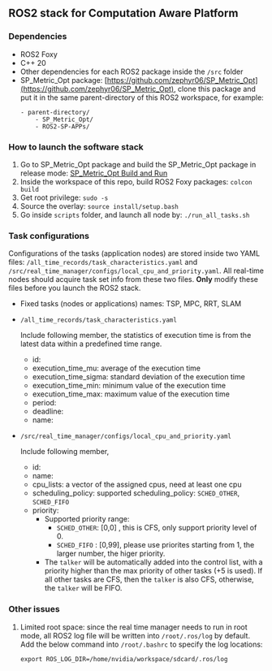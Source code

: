 ## ROS2 stack for Computation Aware Platform

### Dependencies
- ROS2 Foxy
- C++ 20
- Other dependencies for each ROS2 package inside the `/src` folder
- SP_Metric_Opt package: [https://github.com/zephyr06/SP_Metric_Opt](https://github.com/zephyr06/SP_Metric_Opt), clone this package and put it in the same parent-directory of this ROS2 workspace, for example:
    ```
    - parent-directory/       
        - SP_Metric_Opt/
        - ROS2-SP-APPs/
    ```
### How to launch the software stack
1. Go to SP_Metric_Opt package and build the SP_Metric_Opt package in release mode: [SP_Metric_Opt Build and Run](https://github.com/zephyr06/SP_Metric_Opt?tab=readme-ov-file#build-and-run)
1. Inside the workspace of this repo, build ROS2 Foxy packages: `colcon build`
1. Get root privilege: `sudo -s`
1. Source the overlay: `source install/setup.bash`
1. Go inside `scripts` folder, and launch all node by: `./run_all_tasks.sh`

### Task configurations
Configurations of the tasks (application nodes) are stored inside two YAML files: `/all_time_records/task_characteristics.yaml` and `/src/real_time_manager/configs/local_cpu_and_priority.yaml`. All real-time nodes should acquire task set info from these two files. **Only** modify these files before you launch the ROS2 stack.

- Fixed tasks (nodes or applications) names: TSP, MPC, RRT, SLAM
- `/all_time_records/task_characteristics.yaml`

    Include following member, the statistics of execution time is from the latest data within a predefined time range.
    - id:
    - execution_time_mu: average of the execution time
    - execution_time_sigma: standard deviation of the execution time
    - execution_time_min: minimum value of the execution time
    - execution_time_max: maximum value of the execution time
    - period:
    - deadline:
    - name:

- `/src/real_time_manager/configs/local_cpu_and_priority.yaml`

    Include following member, 
    - id:
    - name:
    - cpu_lists: a vector of the assigned cpus, need at least one cpu
    - scheduling_policy: supported scheduling_policy: `SCHED_OTHER`, `SCHED_FIFO`
    - priority: 
        - Supported priority range:
            - `SCHED_OTHER`: [0,0] , this is CFS, only support priority level of 0.
            - `SCHED_FIFO` : [0,99], please use priorites starting from 1, the larger number, the higer priority.
        - The `talker` will be automatically added into the control list, with a priority higher than the max priority of other tasks (+5 is used). If all other tasks are CFS, then the `talker` is also CFS, otherwise, the `talker` will be FIFO.

### Other issues
1. Limited root space: since the real time manager needs to run in root mode, all ROS2 log file will be written into `/root/.ros/log` by default. Add the below command into `/root/.bashrc` to specify the log locations:
    ```
    export ROS_LOG_DIR=/home/nvidia/workspace/sdcard/.ros/log
    ```